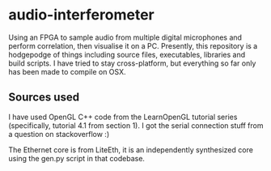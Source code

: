 # audio-interferometer
Using an FPGA to sample audio from multiple digital microphones and perform correlation, then visualise it on a PC. Presently, this repository is a hodgepodge of things including source files, executables, libraries and build scripts. I have tried to stay cross-platform, but everything so far only has been made to compile on OSX.

## Sources used
I have used OpenGL C++ code from the LearnOpenGL tutorial series (specifically, tutorial 4.1 from section 1). I got the serial connection stuff from a question on stackoverflow :)

The Ethernet core is from LiteEth, it is an independently synthesized core using the gen.py script in that codebase.
